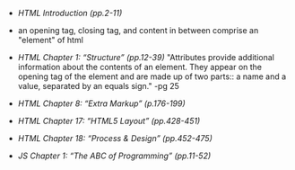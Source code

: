 * *HTML Introduction (pp.2-11)*
- an opening tag, closing tag, and content in between comprise an "element" of html

* *HTML Chapter 1: “Structure” (pp.12-39)*
"Attributes provide additional information about the contents of an element. They appear on the opening tag of the element and are made up of two parts:: a name and a value, separated by an equals sign." -pg 25

* *HTML Chapter 8: “Extra Markup” (p.176-199)*

* *HTML Chapter 17: “HTML5 Layout” (pp.428-451)*

* *HTML Chapter 18: “Process & Design” (pp.452-475)*

* *JS Chapter 1: “The ABC of Programming” (pp.11-52)*
